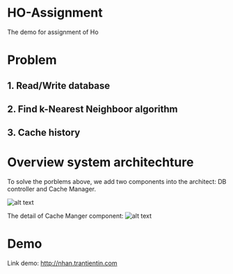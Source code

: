 # HO-Assignment
The demo for assignment of Ho

# Problem

## 1. Read/Write database

## 2. Find k-Nearest Neighboor algorithm

## 3. Cache history

# Overview system architechture
To solve the porblems above, we add two components into the architect: DB controller and Cache Manager.

![alt text](https://i.gyazo.com/72fff7a6803c9deb2e0d5ff0190c7fb1.png)

The detail of Cache Manger component:
![alt text](https://i.gyazo.com/1d91a921f24b7cca662d68caa26effdd.png)

# Demo
Link demo:
http://nhan.trantientin.com


